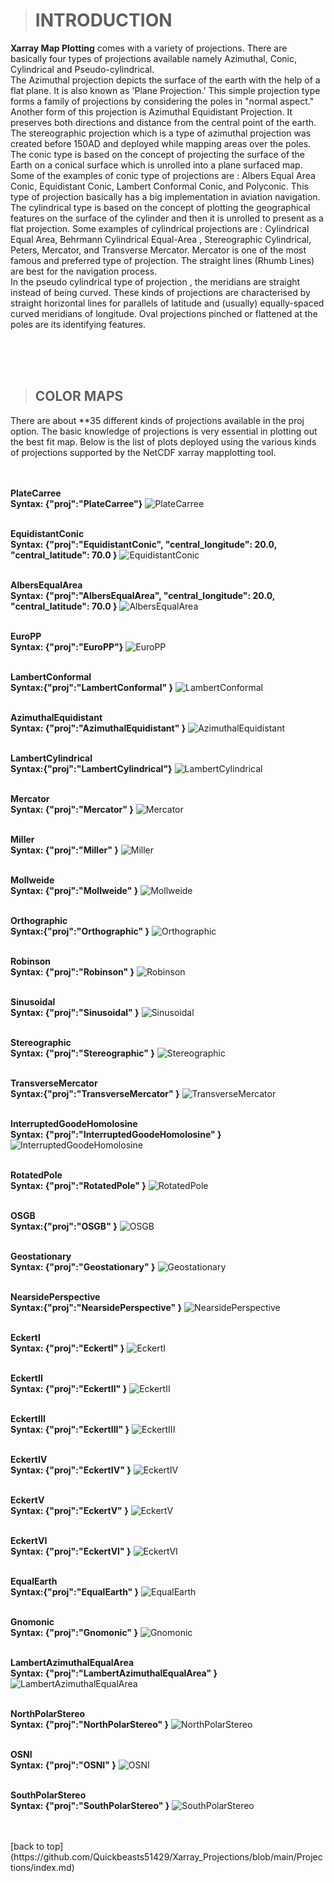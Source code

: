 > # INTRODUCTION

**Xarray Map Plotting** comes with a variety of projections. There are basically four types of projections available namely Azimuthal, Conic, Cylindrical and Pseudo-cylindrical.<br>
The Azimuthal projection depicts the surface of the earth with the help of a flat plane. It is also known as 'Plane Projection.' This simple projection type forms a family of projections by considering the poles in "normal aspect." Another form of this projection is Azimuthal Equidistant Projection. It preserves both directions and distance from the central point of the earth. The stereographic projection which is a type of azimuthal projection was created before 150AD and deployed while mapping areas over the poles.
The conic type is based on the concept of projecting the surface of the Earth on a conical surface which is unrolled into a plane  surfaced map. Some of the examples of conic type of projections are : Albers Equal Area Conic, Equidistant Conic, Lambert Conformal Conic, and Polyconic. This type of projection basically has a big implementation in aviation navigation.<br> The cylindrical type is based on the concept of plotting the geographical features on the surface of the cylinder and then it is unrolled to present as a flat projection. Some examples of cylindrical projections are : Cylindrical Equal Area, Behrmann Cylindrical Equal-Area , Stereographic Cylindrical, Peters, Mercator, and Transverse Mercator. Mercator is one of the most famous and preferred type of projection. The straight lines (Rhumb Lines) are best for the navigation process.<br>In the pseudo cylindrical type of projection , the meridians are straight instead of being curved. These kinds of projections are characterised by straight horizontal lines for parallels of latitude and (usually) equally-spaced curved meridians of longitude. Oval projections pinched or flattened at the poles are its identifying features.


<br> <br> <br>
> ## COLOR MAPS
There are about **35 different kinds of projections available in the proj option. The basic knowledge of projections is very essential in plotting out the best fit map. Below is the list of plots deployed using the various kinds of projections supported by the NetCDF xarray mapplotting tool.<br><br>


<br>**PlateCarree** <br>
**Syntax: {"proj":"PlateCarree"}**
![PlateCarree](images/PlateCarree.png)

<br> **EquidistantConic** <br>
**Syntax: {"proj":"EquidistantConic", "central_longitude": 20.0, "central_latitude": 70.0 }**
![EquidistantConic](images/EquidistantConic.png)


<br> **AlbersEqualArea** <br>
**Syntax: {"proj":"AlbersEqualArea", "central_longitude": 20.0, "central_latitude": 70.0 }**
![AlbersEqualArea](images/AlbersEqualArea.png)


<br> **EuroPP** <br>
**Syntax: {"proj":"EuroPP"}**
![EuroPP](images/EuroPP.png)

<br> **LambertConformal** <br>
**Syntax:{"proj":"LambertConformal"  }**
![LambertConformal](images/LambertConformal.png)

<br> **AzimuthalEquidistant** <br>
**Syntax: {"proj":"AzimuthalEquidistant" }**
![AzimuthalEquidistant](images/AzimuthalEquidistant.png)


<br> **LambertCylindrical** <br>
**Syntax:{"proj":"LambertCylindrical"}**
![LambertCylindrical](images/LambertCylindrical.png)

<br> **Mercator** <br>
**Syntax: {"proj":"Mercator" }**
![Mercator](images/Mercator.png)

<br> **Miller** <br>
**Syntax: {"proj":"Miller"  }**
![Miller](images/Miller.png)


<br> **Mollweide** <br>
**Syntax: {"proj":"Mollweide" }**
![Mollweide](images/Mollweide.png)

<br> **Orthographic** <br>
**Syntax:{"proj":"Orthographic"  }**
![Orthographic](images/Orthographic.png)

<br> **Robinson** <br>
**Syntax: {"proj":"Robinson"  }**
![Robinson](images/Robinson.png)

<br> **Sinusoidal** <br>
**Syntax: {"proj":"Sinusoidal"  }**
![Sinusoidal](images/sinusoidal.png)

<br> **Stereographic** <br>
**Syntax: {"proj":"Stereographic"  }**
![Stereographic](images/Stereographic.png)

<br> **TransverseMercator** <br>
**Syntax:{"proj":"TransverseMercator"  }**
![TransverseMercator](images/TransverseMercator.png)



<br> **InterruptedGoodeHomolosine** <br>
**Syntax: {"proj":"InterruptedGoodeHomolosine"  }**
![InterruptedGoodeHomolosine](images/InterruptedGoodeHomolosine.png)

<br> **RotatedPole** <br>
**Syntax: {"proj":"RotatedPole"  }**
![RotatedPole](images/RotatedPole.png)

<br> **OSGB** <br>
**Syntax:{"proj":"OSGB"  }**
![OSGB](images/OSGB.png)



<br> **Geostationary** <br>
**Syntax: {"proj":"Geostationary"  }**
![Geostationary](images/Geostationary.png)

<br> **NearsidePerspective** <br>
**Syntax:{"proj":"NearsidePerspective" }**
![NearsidePerspective](images/NearsidePerspective.png)

<br> **EckertI** <br>
**Syntax: {"proj":"EckertI" }**
![EckertI](images/EckertI.png)

<br> **EckertII** <br>
**Syntax: {"proj":"EckertII" }**
![EckertII](images/EckertII.png)

<br> **EckertIII** <br>
**Syntax: {"proj":"EckertIII" }**
![EckertIII](images/EckertIII.png)

<br> **EckertIV** <br>
**Syntax: {"proj":"EckertIV" }**
![EckertIV](images/EckertIV.png)

<br> **EckertV** <br>
**Syntax: {"proj":"EckertV" }**
![EckertV](images/EckertV.png)

<br> **EckertVI** <br>
**Syntax: {"proj":"EckertVI" }**
![EckertVI](images/EckertVI.png)

<br> **EqualEarth** <br>
**Syntax:{"proj":"EqualEarth" }**
![EqualEarth](images/EqualEarth.png)

<br> **Gnomonic** <br>
**Syntax: {"proj":"Gnomonic" }**
![Gnomonic](images/Gnomonic.png)

<br> **LambertAzimuthalEqualArea** <br>
**Syntax: {"proj":"LambertAzimuthalEqualArea" }**
![LambertAzimuthalEqualArea](images/LambertAzimuthalEqualArea.png)


<br> **NorthPolarStereo** <br>
**Syntax: {"proj":"NorthPolarStereo" }**
![NorthPolarStereo](images/NorthPolarStereo.png)

<br> **OSNI** <br>
**Syntax: {"proj":"OSNI" }**
![OSNI](images/OSNI.png)

<br> **SouthPolarStereo** <br>
**Syntax: {"proj":"SouthPolarStereo" }**
![SouthPolarStereo](images/SouthPolarStereo.png)


<br>
<br>
[back to top](https://github.com/Quickbeasts51429/Xarray_Projections/blob/main/Projections/index.md)